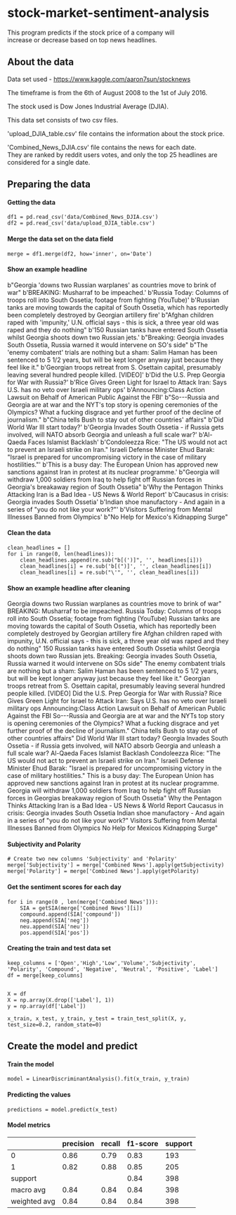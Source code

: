 # stock-market-sentiment-analysis
This program predicts if the stock price of a company will </br> increase or decrease based on top news headlines.

## About the data

Data set used - https://www.kaggle.com/aaron7sun/stocknews

The timeframe is from the 6th of August 2008 to the 1st of July 2016.

The stock used is Dow Jones Industrial Average (DJIA).

This data set consists of two csv files. </br>

'upload_DJIA_table.csv' file contains the information about the stock price.</br>

'Combined_News_DJIA.csv' file contains the news for each date. </br>
They are ranked by reddit users votes, and only the top 25 headlines are considered for a single date.

## Preparing the data

#### Getting the data

```
df1 = pd.read_csv('data/Combined_News_DJIA.csv')
df2 = pd.read_csv('data/upload_DJIA_table.csv')
```
#### Merge the data set on the data field
```
merge = df1.merge(df2, how='inner', on='Date')
```

#### Show an example headline

b"Georgia 'downs two Russian warplanes' as countries move to brink of war" b'BREAKING: Musharraf to be impeached.' b'Russia Today: Columns of troops roll into South Ossetia; footage from fighting (YouTube)' b'Russian tanks are moving towards the capital of South Ossetia, which has reportedly been completely destroyed by Georgian artillery fire' b"Afghan children raped with 'impunity,' U.N. official says - this is sick, a three year old was raped and they do nothing" b'150 Russian tanks have entered South Ossetia whilst Georgia shoots down two Russian jets.' b"Breaking: Georgia invades South Ossetia, Russia warned it would intervene on SO's side" b"The 'enemy combatent' trials are nothing but a sham: Salim Haman has been sentenced to 5 1/2 years, but will be kept longer anyway just because they feel like it." b'Georgian troops retreat from S. Osettain capital, presumably leaving several hundred people killed. [VIDEO]' b'Did the U.S. Prep Georgia for War with Russia?' b'Rice Gives Green Light for Israel to Attack Iran: Says U.S. has no veto over Israeli military ops' b'Announcing:Class Action Lawsuit on Behalf of American Public Against the FBI' b"So---Russia and Georgia are at war and the NYT's top story is opening ceremonies of the Olympics?  What a fucking disgrace and yet further proof of the decline of journalism." b"China tells Bush to stay out of other countries' affairs" b'Did World War III start today?' b'Georgia Invades South Ossetia - if Russia gets involved, will NATO absorb Georgia and unleash a full scale war?' b'Al-Qaeda Faces Islamist Backlash' b'Condoleezza Rice: "The US would not act to prevent an Israeli strike on Iran." Israeli Defense Minister Ehud Barak: "Israel is prepared for uncompromising victory in the case of military hostilities."' b'This is a busy day:  The European Union has approved new sanctions against Iran in protest at its nuclear programme.' b"Georgia will withdraw 1,000 soldiers from Iraq to help fight off Russian forces in Georgia's breakaway region of South Ossetia" b'Why the Pentagon Thinks Attacking Iran is a Bad Idea - US News &amp; World Report' b'Caucasus in crisis: Georgia invades South Ossetia' b'Indian shoe manufactory  - And again in a series of "you do not like your work?"' b'Visitors Suffering from Mental Illnesses Banned from Olympics' b"No Help for Mexico's Kidnapping Surge"

#### Clean the data

```
clean_headlines = []
for i in range(0, len(headlines)):
    clean_headlines.append(re.sub("b[(')]", '', headlines[i]))
    clean_headlines[i] = re.sub('b[(")]', '', clean_headlines[i])
    clean_headlines[i] = re.sub("\'", '', clean_headlines[i])
```

#### Show an example headline after cleaning

Georgia downs two Russian warplanes as countries move to brink of war" BREAKING: Musharraf to be impeached. Russia Today: Columns of troops roll into South Ossetia; footage from fighting (YouTube) Russian tanks are moving towards the capital of South Ossetia, which has reportedly been completely destroyed by Georgian artillery fire Afghan children raped with impunity, U.N. official says - this is sick, a three year old was raped and they do nothing" 150 Russian tanks have entered South Ossetia whilst Georgia shoots down two Russian jets. Breaking: Georgia invades South Ossetia, Russia warned it would intervene on SOs side" The enemy combatent trials are nothing but a sham: Salim Haman has been sentenced to 5 1/2 years, but will be kept longer anyway just because they feel like it." Georgian troops retreat from S. Osettain capital, presumably leaving several hundred people killed. [VIDEO] Did the U.S. Prep Georgia for War with Russia? Rice Gives Green Light for Israel to Attack Iran: Says U.S. has no veto over Israeli military ops Announcing:Class Action Lawsuit on Behalf of American Public Against the FBI So---Russia and Georgia are at war and the NYTs top story is opening ceremonies of the Olympics?  What a fucking disgrace and yet further proof of the decline of journalism." China tells Bush to stay out of other countries affairs" Did World War III start today? Georgia Invades South Ossetia - if Russia gets involved, will NATO absorb Georgia and unleash a full scale war? Al-Qaeda Faces Islamist Backlash Condoleezza Rice: "The US would not act to prevent an Israeli strike on Iran." Israeli Defense Minister Ehud Barak: "Israel is prepared for uncompromising victory in the case of military hostilities." This is a busy day:  The European Union has approved new sanctions against Iran in protest at its nuclear programme. Georgia will withdraw 1,000 soldiers from Iraq to help fight off Russian forces in Georgias breakaway region of South Ossetia" Why the Pentagon Thinks Attacking Iran is a Bad Idea - US News &amp; World Report Caucasus in crisis: Georgia invades South Ossetia Indian shoe manufactory  - And again in a series of "you do not like your work?" Visitors Suffering from Mental Illnesses Banned from Olympics No Help for Mexicos Kidnapping Surge"

#### Subjectivity and Polarity

```
# Create two new columns 'Subjectivity' and 'Polarity'
merge['Subjectivity'] = merge['Combined News'].apply(getSubjectivity)
merge['Polarity'] = merge['Combined News'].apply(getPolarity)
```

#### Get the sentiment scores for each day

```
for i in range(0 , len(merge['Combined News'])):
    SIA = getSIA(merge['Combined News'][i])
    compound.append(SIA['compound'])
    neg.append(SIA['neg'])
    neu.append(SIA['neu'])
    pos.append(SIA['pos'])
```

#### Creating the train and test data set

```
keep_columns = ['Open','High','Low','Volume','Subjectivity', 'Polarity', 'Compound', 'Negative', 'Neutral', 'Positive', 'Label']
df = merge[keep_columns]


X = df
X = np.array(X.drop(['Label'], 1))
y = np.array(df['Label'])

x_train, x_test, y_train, y_test = train_test_split(X, y, test_size=0.2, random_state=0)
```

## Create the model and predict

#### Train the model
```
model = LinearDiscriminantAnalysis().fit(x_train, y_train)
```
#### Predicting the values
```
predictions = model.predict(x_test)
```

#### Model metrics

|              | precision | recall | f1-score | support |
|--------------|-----------|--------|----------|---------|
| 0            | 0.86      | 0.79   | 0.83     | 193     |
| 1            | 0.82      | 0.88   | 0.85     | 205     |
| support      |           |        | 0.84     | 398     |
| macro avg    | 0.84      | 0.84   | 0.84     | 398     |
| weighted avg | 0.84      | 0.84   | 0.84     | 398     |

